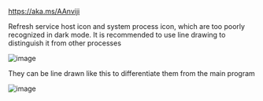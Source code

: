 https://aka.ms/AAnviji

Refresh service host icon and system process icon, which are too poorly recognized in dark mode. It is recommended to use line drawing to distinguish it from other processes

![image](https://github.com/MicaUI/Windows-Feedback/assets/6630660/1d6d5521-52fd-409a-8746-8a7eff88a5ed)


They can be line drawn like this to differentiate them from the main program

![image](https://github.com/MicaUI/Windows-Feedback/assets/6630660/d9de41f5-09d1-4ab6-b7e0-67acb7eedc55)
